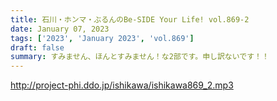 ```yaml
---
title: 石川・ホンマ・ぶるんのBe-SIDE Your Life! vol.869-2
date: January 07, 2023
tags: ['2023', 'January 2023', 'vol.869']
draft: false
summary: すみません、ほんとすみません！な2部です。申し訳ないです！！
---
```


http://project-phi.ddo.jp/ishikawa/ishikawa869_2.mp3
